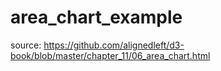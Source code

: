 # area_chart_example
source: https://github.com/alignedleft/d3-book/blob/master/chapter_11/06_area_chart.html
